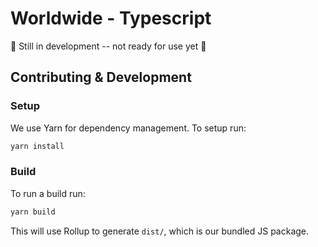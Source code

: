 # Worldwide - Typescript

🚧 Still in development -- not ready for use yet 🚧

## Contributing & Development

### Setup

We use Yarn for dependency management. To setup run:

```sh
yarn install
```

### Build

To run a build run:

```sh
yarn build
```

This will use Rollup to generate `dist/`, which is our bundled JS package.
